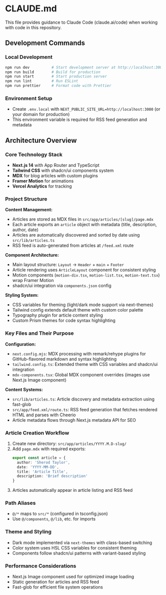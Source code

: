 # CLAUDE.md

This file provides guidance to Claude Code (claude.ai/code) when working with code in this repository.

## Development Commands

### Local Development
```bash
npm run dev          # Start development server at http://localhost:3000
npm run build        # Build for production
npm run start        # Start production server
npm run lint         # Run ESLint
npm run prettier     # Format code with Prettier
```

### Environment Setup
- Create `.env.local` with `NEXT_PUBLIC_SITE_URL=http://localhost:3000` (or your domain for production)
- This environment variable is required for RSS feed generation and metadata

## Architecture Overview

### Core Technology Stack
- **Next.js 14** with App Router and TypeScript
- **Tailwind CSS** with shadcn/ui components system
- **MDX** for blog articles with custom plugins
- **Framer Motion** for animations
- **Vercel Analytics** for tracking

### Project Structure

**Content Management:**
- Articles are stored as MDX files in `src/app/articles/[slug]/page.mdx`
- Each article exports an `article` object with metadata (title, description, author, date)
- Articles are automatically discovered and sorted by date using `src/lib/articles.ts`
- RSS feed is auto-generated from articles at `/feed.xml` route

**Component Architecture:**
- Main layout structure: `Layout` → `Header` + `main` + `Footer`
- Article rendering uses `ArticleLayout` component for consistent styling
- Motion components (`motion-div.tsx`, `motion-list.tsx`, `motion-text.tsx`) wrap Framer Motion
- shadcn/ui integration via `components.json` config

**Styling System:**
- CSS variables for theming (light/dark mode support via next-themes)
- Tailwind config extends default theme with custom color palette
- Typography plugin for article content styling
- Custom Prism themes for code syntax highlighting

### Key Files and Their Purpose

**Configuration:**
- `next.config.mjs`: MDX processing with remark/rehype plugins for GitHub-flavored markdown and syntax highlighting
- `tailwind.config.ts`: Extended theme with CSS variables and shadcn/ui integration
- `mdx-components.tsx`: Global MDX component overrides (images use Next.js Image component)

**Content Systems:**
- `src/lib/articles.ts`: Article discovery and metadata extraction using fast-glob
- `src/app/feed.xml/route.ts`: RSS feed generation that fetches rendered HTML and parses with Cheerio
- Article metadata flows through Next.js metadata API for SEO

### Article Creation Workflow
1. Create new directory: `src/app/articles/YYYY.M.D-slug/`
2. Add `page.mdx` with required exports:
   ```typescript
   export const article = {
     author: 'Sherod Taylor',
     date: 'YYYY-MM-DD',
     title: 'Article Title',
     description: 'Brief description'
   }
   ```
3. Articles automatically appear in article listing and RSS feed

### Path Aliases
- `@/*` maps to `src/*` (configured in tsconfig.json)
- Use `@/components`, `@/lib`, etc. for imports

### Theme and Styling
- Dark mode implemented via `next-themes` with class-based switching
- Color system uses HSL CSS variables for consistent theming
- Components follow shadcn/ui patterns with variant-based styling

### Performance Considerations
- Next.js Image component used for optimized image loading
- Static generation for articles and RSS feed
- Fast-glob for efficient file system operations